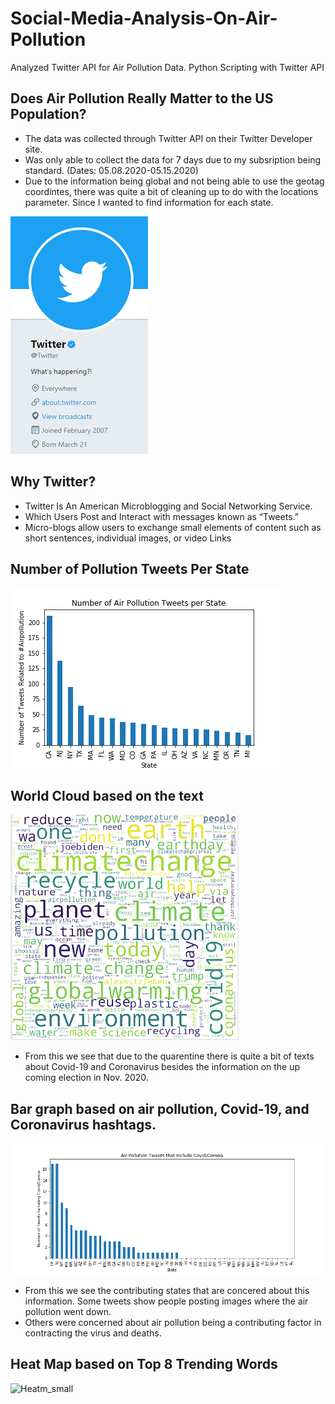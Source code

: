 # Social-Media-Analysis-On-Air-Pollution
Analyzed Twitter API for Air Pollution Data. Python Scripting with Twitter API


## Does Air Pollution Really Matter to the US Population?
* The data was collected through Twitter API on their Twitter Developer site. 
* Was only able to collect the data for 7 days due to my subsription being standard. (Dates: 05.08.2020-05.15.2020)
* Due to the information being global and not being able to use the geotag coordintes, 
  there was quite a bit of cleaning up to do with the locations parameter. Since I wanted
  to find information for each state. 

![Twitter](images/Twitter.png)
## Why Twitter?
* Twitter Is An American Microblogging and Social Networking Service.
* Which Users Post and Interact with messages known as “Tweets.”
* Micro-blogs allow users to exchange small elements of content such as short sentences, individual images, or video Links


## Number of Pollution Tweets Per State
![Tweets_State](images/Tweets_State.png)


## World Cloud based on the text
![Wordc_small.png](images/Wordc_small.png)


* From this we see that due to the quarentine there is quite a bit of texts about Covid-19 and Coronavirus besides the    information on the up coming election in Nov. 2020.

## Bar graph based on air pollution, Covid-19, and Coronavirus hashtags.  
![Covid_Corona](images/Covid_Corona.png)

* From this we see the contributing states that are concered about this information.  Some tweets show people posting images       where the air pollution went down.
* Others were concerned about air pollution being a contributing factor in contracting the virus and deaths.

## Heat Map based on Top 8 Trending Words 
![Heatm_small](images/Heatm_small.png.png)



